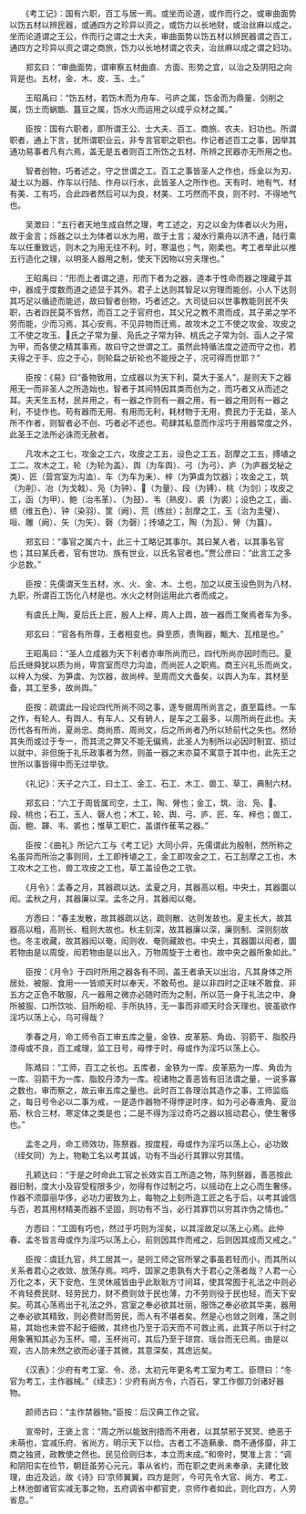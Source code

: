 <!-- { "loadSidebar": true } -->
　　《考工记》：国有六职，百工与居一焉。或坐而论道，或作而行之，或审曲面势以饬五材以辨民器，或通四方之珍异以资之，或饬力以长地财，或治丝麻以成之。坐而论道谓之王公，作而行之谓之士大夫，审曲面势以饬五材以辨民器谓之百工，通四方之珍异以资之谓之商旅，饬力以长地材谓之农夫，治丝麻以成之谓之妇功。

　　郑玄曰：“审曲面势，谓审察五材曲直、方面、形势之宜，以治之及阴阳之向背是也。五材，金、木、皮、玉、土。”

　　王昭禹曰：“饬五材，若饬木而为舟车、弓庐之属，饬金而为鼎量、剑削之属，饬土而蜗甑、簋豆之属，饬水火而运用之以成乎众材之属。”

　　臣按：国有六职者，即所谓王公、士大夫、百工、商旅、农夫、妇功也。所谓职者，通上下言，犹所谓职业云，非专言官职之职也。作记者述百工之事，因举其通功易事者凡有六焉，盖无是五者则百工所饬之五材、所辨之民器亦无所用之也。

　　智者创物，巧者述之，守之世谓之工。百工之事皆圣人之作也，烁金以为刃、凝土以为器、作车以行陆、作舟以行水，此皆圣人之所作也。天有时、地有气、材有美、工有巧，合此四者然后可以为良，材美、工巧然而不良，则不时、不得地气也。

　　吴澂曰：“五行者天地生成自然之理，考工述之，刃之以金为体者以火为用，故于金言；烁器之以土为体者以水为用，故于土言；凝水行乘舟以济不通，陆行乘车以任重致远，则木之为用无往不利。时，寒温也；气，刚柔也。考工者举此以推五行造化之理，以明圣人器用之制，使天下因物以穷夫理也。”

　　王昭禹曰：“形而上者谓之道，形而下者为之器，道本于性命而器之理藏乎其中，器成于度数而道之迹显于其外。君子上达则其智足以穷理而能创，小人下达则其巧足以循迹而能述，故曰智者创物，巧者述之。大司徒曰以世事教能则民不失职，古者四民莫不皆然，而百工之于官府也，其父兄之教不肃而成，其子弟之学不劳而能，少而习焉，其心安焉，不见异物而迁焉，故攻木之工不使之攻金、攻皮之工不使之攻玉、氏之子常为量、凫氏之子常为钟、桃氏之子常为剑、函人之子常为甲，而各使之精其事焉，故曰守之世谓之工。虽然此特循法度之迹而守之也，若夫得之于手、应之于心，则轮扁之斫轮也不能授之子，况可得而世耶？”

　　臣按：《易》曰“备物致用，立成器以为天下利，莫大于圣人”，是则天下之器用无一而非圣人之所造始也，智者于其间特因其类而创为之，而巧者又从而述之耳。夫天生五材，民并用之，有一器之作则有一器之用，有一器之用则有一器之利，不徒作也。苟有器而无用、有用而无利，耗材物于无用，费民力于无益，圣人所不作者，则智者必不创、巧者必不述也。苟肆其私意而作淫巧于用器常度之外，此圣王之法所必诛而无赦者。

　　凡攻木之工七，攻金之工六，攻皮之工五，设色之工五，刮摩之工五，搏埴之工二。攻木之工，轮（为轮为盖）、舆（为车舆）、弓（为弓）、庐（为庐器戈柲之类）、匠（营宫室为沟洫）、车（为车为耒）、梓（为笋虡为饮器）；攻金之工，筑（为削）、冶（为戈戟）、凫（为钟）、（为量）、段（为镈）、桃（为剑）；攻皮之工，函（为甲）、鲍（治韦革）、（为鼓）、韦（熟皮）、裘（为裘）；设色之工，画、缋（维五色）、钟（染羽）、筐（阙）、荒（练丝）；刮摩之工，玉（治为圭璧）、咺、雕（阙）、矢（为矢）、磬（为磬）；抟埴之工，陶（为瓦）、膋（为簋）。

　　郑玄曰：“事官之属六十，此三十工略记其事尔。其曰某人者，以其事名官也；其曰某氏者，官有世功、族有世业，以氏名官者也。”贾公彦曰：“此言工之多少总数。”

　　臣按：先儒谓天生五材，水、火、金、木、土也，加之以皮玉设色则为八材、九职，所谓百工饬化八材是也。水火之材则运用此六者而成之。

　　有虞氏上陶，夏后氏上匠，殷人上梓，周人上舆，故一器而工聚焉者车为多。

　　郑玄曰：“官各有所尊，王者相变也。舜至质，贵陶器，甒大、瓦棺是也。”

　　王昭禹曰：“圣人立成器为天下利者亦审所尚而已，四代所尚亦因时而已。夏后氏继舜犹以质为尚，卑宫室而尽力沟洫，而尚匠人之职焉。商王兴礼乐而尚文，以梓人为侯、为笋虡、为饮器，故尚梓。至周而文大备矣，以舆人为车，其材至备，其工至多，故尚舆。”

　　臣按：疏谓此一段论四代所尚不同之事，遂专据周所尚言之，直至篇终。一车之作，有轮人、有舆人、有车人、又有辀人，是车之工最多，以周所尚在此也。夫历代各有所尚，夏尚忠、商尚质、周尚文，后之所尚者乃所以矫前代之失也。然矫其失而或过于专一，而其流之弊又不能无偏焉，此圣人为制所以必因时制宜、损过以就中，非但施于礼乐政事者为然，则虽一器之末亦莫不寓意于其中也，此先王之世所以事皆得中而无过举欤。

　　《礼记》：天子之六工，曰土工、金工、石工、木工、兽工、草工，典制六材。

　　郑玄曰：“六工于周皆属司空，土工，陶、膋也；金工，筑、治、凫、、段、桃也；石工，玉人、磬人也；木工，轮、舆、弓、庐、匠、车、梓也；兽工，函、鲍、韗、韦、裘也；惟草工职亡，盖谓作萑苇之器。”

　　臣按：《曲礼》所记六工与《考工记》大同小异，先儒谓此为殷制，然所称之名虽异而所治之事则同，土工即抟埴之工，金工即攻金之工，石工刮摩之工也，木工攻木之工也，兽工攻皮之工也，草工盖设色之工欤。

　　《月令》：孟春之月，其器疏以达。孟夏之月，其器高以粗。中央土，其器圜以闳。孟秋之月，其器廉以深。孟冬之月，其器闳以奄。

　　方悫曰：“春主发散，故其器疏以达，疏则散、达则发故也。夏主长大，故其器高以粗，高则长、粗则大故也。秋主刻深，故其器廉以深，廉则制、深则刻故也。冬主收藏，故其器闳以奄，闳则收、奄则藏故也。中央土，其器圜以闳者，圜若物由是以周旋，闳若物由是以出入，万物周旋于土者也，故中央之器所象如此。”

　　臣按：《月令》于四时所用之器各有不同，盖王者承天以出治，凡其身体之所居处、被服、食用一一皆顺天时以奉天，不敢苟也。是以非四时之正味不敢食、非五方之正色不敢服，凡一器用之微亦必随时而为之制，所以范一身于礼法之中，身所被服、口所饮啖、目所盼视、手所执持，无一事而非顺天时合天理也，彼虽欲作淫巧以荡上心，乌可得哉？

　　季春之月，命工师令百工审五库之量，金铁、皮革筋、角齿、羽箭干、脂胶丹漆毋或不良，百工咸理，监工日号，毋悖于时，毋或作为淫巧以荡上心。

　　陈澔曰：“工师，百工之长也。五库者，金铁为一库、皮革筋为一库、角齿为一库、羽箭干为一库、脂胶丹漆为一库。视诸物之善恶皆有旧法谓之量，一说多寡之数也，审而察之，故云审五库之量也。此时百工各理治其造作之事，工师监临之，每日号令必以二事为戒，一是造作器物不得悖逆时序，如为弓必春液角、夏治筋、秋合三材、寒定体之类是也；二是不得为淫过奇巧之器以摇动君心，使生奢侈也。”

　　孟冬之月，命工师效功，陈祭器，按度程，毋或作为淫巧以荡上心，必功致（绖攵同）为上，物勒工名以考其诚，功有不当必行其罪以穷其情。

　　孔颖达曰：“于是之时命此工官之长效实百工所造之物，陈列祭器，善恶按此器旧制，度大小及容受程限多少，勿得有作过制之巧，以摇动在上之心而生奢侈。作器不须靡丽华侈，必功力密致为上，每物之上刻所造工匠之名于后，以考其诚信与否，若其用材精美而器不坚固，则功有不当，必行其罪罚以穷其诈伪之情也。”

　　方悫曰：“工固有巧也，然过乎巧则为淫矣，以其淫故足以荡上心焉。此仲春、孟冬皆言毋或作为淫巧以荡上心，前则因其作而戒之，后则因其成而又戒之。”

　　臣按：虞廷九官，共工居其一，是则工师之官所掌之事虽若轻而小，而其所以关系者君心之收敛、放荡存焉。呜呼，国家之患孰有大于君心之荡者哉？人君一心万化之本，天下安危、生灵休戚皆由乎此耿耿方寸间耳，使其常囿于礼法之中则必不肯轻费民财、轻劳民力，财不费则敛于民也薄，力不劳则役于民也轻，而天下安矣。苟其心荡焉出于礼法之外，宫室之奉必欲其壮丽，服饰之奉必欲其华美，器用之奉必欲其精致，则必费财而劳民，而人有不堪者矣。然是心也敛之则难，荡之则易，其始也未尝不起于细微，其终也乃至于滔天而不可救止焉，此箕子所以于纣之用象箸知其必为玉杯。噫，玉杯尚可，其后乃至于琼宫、瑶台而无已焉。由是以观，古人防未然之欲而必谨于其微，其意深矣，其虑远矣。

　　《汉表》：少府有考工室、令、丞，太初元年更名考工室为考工。臣瓒曰：“冬官为考工，主作器械。”《续志》：少府有尚方令，六百石，掌工作御刀剑诸好器物。

　　颜师古曰：“主作禁器物。”臣按：后汉典工作之官。

　　宣帝时，王褒上言：“周之所以能致刑措而不用者，以其禁邪于冥冥、绝恶于未萌也，宜减乐府、省尚方，明示天下以俭。古者工不造爇彖、商不通侈靡，非工商之独贤，政教使之然也。民见俭则归本，本立而末成。”和帝时，樊准上言：“调和阴阳实在俭节，朝廷虽劳心元元，事从省约，而在职之吏尚未奉承，夫建化致理，由近及远，故《诗》曰‘京师翼翼，四方是则’，今可先令大官、尚方、考工、上林池御诸官实减无事之物，五府调省中都官吏，京师作者如此，则化四方，人劳省息。”


